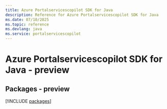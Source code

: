 ```yaml
---
title: Azure Portalservicescopilot SDK for Java
description: Reference for Azure Portalservicescopilot SDK for Java
ms.date: 07/10/2025
ms.topic: reference
ms.devlang: java
ms.service: portalservicescopilot
---
```

# Azure Portalservicescopilot SDK for Java - preview
## Packages - preview
[!INCLUDE [packages](portalservicescopilot-index.md)]